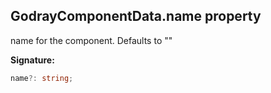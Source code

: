 
## GodrayComponentData.name property

name for the component. Defaults to ""

**Signature:**

```typescript
name?: string;
```
